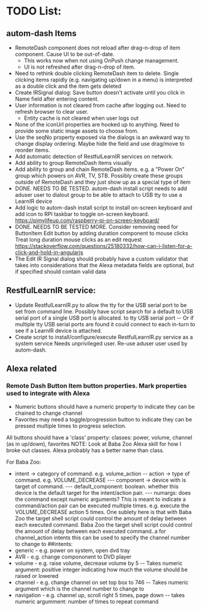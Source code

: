 # TODO List:

## autom-dash Items
- RemoteDash component does not reload after drag-n-drop of item component. Cause UI to be out-of-date.
  - This works now when not using OnPush change management.
  - UI is not refreshed after drag-n-drop of item.
- Need to rethink double clicking RemoteDash item to delete. Single clicking items rapidly (e.g. navigating up/down in a menu) is interpreted as a double click and the item gets deleted
- Create IRSignal dialog: Save button doesn't activate until you click in Name field after entering content.
- User information is not cleared from cache after logging out. Need to refresh browser to clear user.
  - Entity cache is not cleared when user logs out
- None of the iconUrl properties are hooked up to anything. Need to provide some static image assets
  to choose from.
- Use the seqNo property exposed via the dialogs is an awkward way to change display ordering.
  Maybe hide the field and use drag/move to reorder items.
- Add automatic detection of RestfulLearnIR services on network.
- Add ability to group RemoteDash items visually
- Add ability to group and chain RemoteDash items. e.g. a "Power On" group which powers on
  AVR, TV, STB.
  Possibly create these groups outside of RemoteDash and they just show up as a special type of item
- DONE. NEEDS TO BE TESTED. autom-dash install script needs to add aduser user to dialout group to be able to attach to USB tty to use a LearnIR device
- Add logic to autom-dash install script to install on-screen keyboard and add icon to RPI taskbar to
  toggle on-screen keyboard.
  https://pimylifeup.com/raspberry-pi-on-screen-keyboard/
- DONE. NEEDS TO BE TESTED MORE. Consider removing need for ButtonItem Edit button by adding duration component to mouse clicks
  Treat long duration mouse clicks as an edit request
  https://stackoverflow.com/questions/25180332/how-can-i-listen-for-a-click-and-hold-in-angularjs
- The Edit IR Signal dialog should probably have a custom validator that takes into considerations
  that the Alexa metadata fields are optional, but if specified should contain valid data

## RestfulLearnIR service:
- Update RestfulLearnIR.py to allow the tty for the USB serial port to be set from command line.
  Possibly have script search for a default to USB serial port of a single USB port is allocated.
  to tty USB serial port
  -- Or if multiple tty USB serial ports are found it could connect to each in-turn to see if
     a LearnIR device is attached.
- Create script to install/configure/execute RestfulLearnIR.py service as a system service
  Needs unprivileged user. Re-use aduser user used by autom-dash.

## Alexa related
### Remote Dash Button Item button properties. Mark properties used to integrate with Alexa
- Numeric buttons should have a numeric property to indicate they can be chained to change channel
- Favorites may need a toggle/progression button to indicate they can be pressed multiple times to progress 
  selection.

All buttons should have a 'class' property:
classes: power, volume, channel (as in up/down), favorites
NOTE: Look at Baba Zoo Alexa skill for how I broke out classes. Alexa probably has a better name than class.

For Baba Zoo: 
- intent -> category of command. e.g. volume_action
-- action -> type of command. e.g. VOLUME_DECREASE
--- component -> device with is target of command.
--- default_component: boolean. whether this device is the default target for the intent/action pair.
--- numargs: does the command except numeric arguments? This is meant to indicate a command/action pair
             can be executed multiple times. e.g. execute the VOLUME_DECREASE action 5 times. One sublety here is that with Baba Zoo the target shell script could control the amount of delay between each executed command. Baba Zoo the target shell script could control the amount of delay between each executed command..a
             for channel_action intents this can be used to specify the channel number to change to
##intents:
- generic - e.g. power on system, open dvd tray
- AVR - e.g. change compononent to DVD player
- volume - e.g. raise volume, decrease volume by 5
-- Takes numeric argument: positive integer indicating how much the volume should be raised or lowered
- channel - e.g. change channel on set top box to 746
-- Takes numeric argument which is the channel number to change to
- navigation - e.g. channel up, scroll right 5 times, page down
-- takes numeric argumment: number of times to repeat command
